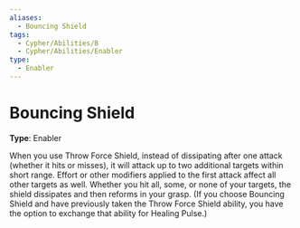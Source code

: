 ```yaml
---
aliases:
  - Bouncing Shield
tags:
  - Cypher/Abilities/B
  - Cypher/Abilities/Enabler
type:
  - Enabler
---
```


# Bouncing Shield

**Type**: Enabler

When you use Throw Force Shield, instead of dissipating after one attack (whether it hits or misses), it will attack up to two additional targets within short range. Effort or other modifiers applied to the first attack affect all other targets as well. Whether you hit all, some, or none of your targets, the shield dissipates and then reforms in your grasp. (If you choose Bouncing Shield and have previously taken the Throw Force Shield ability, you have the option to exchange that ability for Healing Pulse.)
